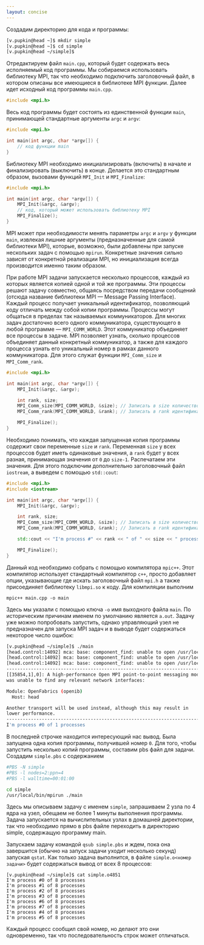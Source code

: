 ```yaml
---
layout: concise
---
```


Создадим директорию для кода и программы:

```bash
[v.pupkin@head ~]$ mkdir simple
[v.pupkin@head ~]$ cd simple
[v.pupkin@head ~/simple]$
```

Отредактируем файл `main.cpp`, который будет содержать весь исполняемый код программы. Мы собираемся использовать библиотеку MPI, так что необходимо подключить заголовочный файл, в котором описаны все имеющиеся в библиотеке MPI функции. Далее идет исходный код программы `main.cpp`.

```c++
#include <mpi.h>
```

Весь код программы будет состоять из единственной функции `main`, принимающей стандартные аргументы `argc` и `argv`:

```c++
#include <mpi.h>

int main(int argc, char *argv[]) {
    // код функции main
}
```

Библиотеку MPI необходимо инициализировать (включить) в начале и финализировать (выключить) в конце. Делается это стандартным образом, вызовами функций `MPI_Init` и `MPI_Finalize`:

```c++
#include <mpi.h>

int main(int argc, char *argv[]) {
    MPI_Init(&argc, &argv);
    // код, который может использовать библиотеку MPI
    MPI_Finalize();
}
```

MPI может при необходимости менять параметры `argc` и `argv` у функции `main`, извлекая лишние аргументы (предназначенные для самой библиотеки MPI), которые, возможно, были добавлены при запуске нескольких задач с помощью `mpirun`. Конкретные значения сильно зависят от конкретной реализации MPI, но инициализация всегда производится именно таким образом.

При работе MPI задачи запускается несколько процессов, каждый из которых является копией одной и той же программы. Эти процессы решают задачу совместно, общаясь посредством передачи сообщений (отсюда название библиотеки MPI — Message Passing Interface). Каждый процесс получает уникальный идентификатор, позволяющий коду отличать между собой копии программы. Процессы могут общаться в пределах так называемых коммуникаторов. Для многих задач достаточно всего одного коммуникатора, существующего в любой программе — `MPI_COMM_WORLD`. Этот коммуникатор объединяет все процессы в задаче. MPI позволяет узнать, сколько процессов объединяет данный конкретный коммуникатор, а также для каждого процесса узнать его уникальный номер в рамках данного коммуникатора. Для этого служат функции `MPI_Comm_size` и `MPI_Comm_rank`.

```c++
#include <mpi.h>

int main(int argc, char *argv[]) {
    MPI_Init(&argc, &argv);

    int rank, size;
    MPI_Comm_size(MPI_COMM_WORLD, &size); // Записать в size количество процессов в коммуникаторе MPI_COMM_WORLD
    MPI_Comm_rank(MPI_COMM_WORLD, &rank); // Записать в rank идентификатор процесса в коммуникаторе MPI_COMM_WORLD

    MPI_Finalize();
}
```

Необходимо понимать, что каждая запущенная копия программы содержит свои переменные `size` и `rank`. Переменная 
`size` у всех процессов будет иметь одинаковые значения, а `rank` будет у всех разная, принимающая значения от `0` до `size-1`. Распечатаем эти значения. Для этого подключим дополнительно заголовочный файл `iostream`, а выведем с помощью `std::cout`:

```c++
#include <mpi.h>
#include <iostream>

int main(int argc, char *argv[]) {
    MPI_Init(&argc, &argv);

    int rank, size;
    MPI_Comm_size(MPI_COMM_WORLD, &size); // Записать в size количество процессов в коммуникаторе MPI_COMM_WORLD
    MPI_Comm_rank(MPI_COMM_WORLD, &rank); // Записать в rank идентификатор процесса в коммуникаторе MPI_COMM_WORLD

    std::cout << "I'm process #" << rank << " of " << size << " processes" << std::endl;

    MPI_Finalize();
}
```

Данный код необходимо собрать с помощью компилятора `mpic++`. Этот компилятор использует стандартный компилятор `c++`, просто добавляет опции, указывающие где искать заголовочный файл `mpi.h` а также присоединяет библиотеку `libmpi.so` к коду. Для компиляции выполним

    mpic++ main.cpp -o main

Здесь мы указали с помощью ключа `-o` имя выходного файла `main`. По историческим причинам именем по умолчанию является `a.out`. Задачу уже можно попробовать запустить, однако управляющий узел не предназначен для запуска MPI задач и в выводе будет содержаться некоторое число ошибок:

```bash
[v.pupkin@head ~/simple]$ ./main 
[head.control:14092] mca: base: component_find: unable to open /usr/local/lib/openmpi/mca_btl_usnic: libpsm_infinipath.so.1: cannot open shared object file: No such file or directory (ignored)
[head.control:14092] mca: base: component_find: unable to open /usr/local/lib/openmpi/mca_mtl_psm: libpsm_infinipath.so.1: cannot open shared object file: No such file or directory (ignored)
[head.control:14092] mca: base: component_find: unable to open /usr/local/lib/openmpi/mca_mtl_ofi: libpsm_infinipath.so.1: cannot open shared object file: No such file or directory (ignored)
--------------------------------------------------------------------------
[[35854,1],0]: A high-performance Open MPI point-to-point messaging module
was unable to find any relevant network interfaces:

Module: OpenFabrics (openib)
  Host: head

Another transport will be used instead, although this may result in
lower performance.
--------------------------------------------------------------------------
I'm process #0 of 1 processes
```

В последней строчке находится интересующий нас вывод. Была запущена одна копия программы, получившей номер `0`.
Для того, чтобы запустить несколько копий программы, составим pbs файл для задачи. Создадим `simple.pbs` с содержанием

```bash
#PBS -N simple
#PBS -l nodes=2:ppn=4
#PBS -l walltime=00:01:00

cd simple
/usr/local/bin/mpirun ./main
```

Здесь мы описываем задачу с именем `simple`, запрашиваем 2 узла по 4 ядра на узел, обещаем не более 1 минуты выполнения программы. Задача запускается на вычислительных узлах в домашней директории, так что необходимо прямо в pbs файле переходить в директорию simple, содержащую программу main. 

Запускаем задачу командой `qsub simple.pbs` и ждем, пока она завершится (обычно на запуск задачи уходит несколько секунд) запуская `qstat`. Как только задача выполнится, в файле `simple.o<номер задачи>` будет содержаться вывод от всех 8 процессов:

```
[v.pupkin@head ~/simple]$ cat simple.o4851
I'm process #0 of 8 processes
I'm process #1 of 8 processes
I'm process #2 of 8 processes
I'm process #3 of 8 processes
I'm process #6 of 8 processes
I'm process #7 of 8 processes
I'm process #4 of 8 processes
I'm process #5 of 8 processes
```

Каждый процесс сообщил свой номер, но делают это они одновременно, так что последовательность строк может отличаться.
